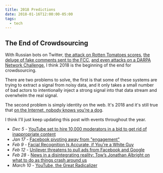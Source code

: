 ```yaml
---
title: 2018 Predictions
date: 2018-01-16T12:00:00-05:00
tags:
  - tech
---
```


## The End of Crowdsourcing

With Russian bots on Twitter,
[the attack on Rotten Tomatoes scores](https://qz.com/1160551/the-rotten-tomatoes-score-for-the-last-jedi-may-be-rigged/),
[the deluge of fake comments sent to the FCC](https://www.reuters.com/article/us-usa-internet-pew/over-half-of-public-comments-to-fcc-on-net-neutrality-appear-fake-study-idUSKBN1DT297),
[and even attacks on a DARPA Network Challenge](https://www.wired.com/2015/02/how-a-lone-hacker-shredded-the-myth-of-crowdsourcing/), I think 2018
is the beginning of the end for crowdsourcing.

There are two problems to solve, the first is that some of these systems
are trying to extract a signal from noisy data, and it only takes a small
number of bad actors to intentionally inject a strong signal into that data
stream and overwhelm the real signal.

The second problem is simply identity on the web. It's 2018 and it's still
true that [on the Internet, nobody knows you're a dog](https://en.wikipedia.org/wiki/On_the_Internet,_nobody_knows_you%27re_a_dog).

I think I'll just keep updating this post with events throughout the year.

- _Dec 5_ - [YouTube set to hire 10,000 moderators in a bid to get rid of inappropriate content](http://www.ibtimes.co.in/youtube-set-hire-10000-moderators-bid-get-rid-inappropriate-content-751988)
- _Jan 17_ - [Facebook pivoting away from "engagement"](https://www.facebook.com/zuck/posts/10104413015393571)
- _Feb 9_ - [Facial Recognition Is Accurate, if You're a White Guy](https://www.nytimes.com/2018/02/09/technology/facial-recognition-race-artificial-intelligence.html)
- _Feb 12_ - [Unilever threatens to pull ads from Facebook and Google](http://www.bbc.com/news/business-43032241)
- _Feb 28_ - [News in a disintegrating reality: Tow’s Jonathan Albright on what to do as things crash around us](http://www.niemanlab.org/2018/02/news-in-a-disintegrating-reality-tows-jonathan-albright-on-what-to-do-as-things-crash-around-us/)
- _March 10_ - [YouTube, the Great Radicalizer](https://www.nytimes.com/2018/03/10/opinion/sunday/youtube-politics-radical.html)
